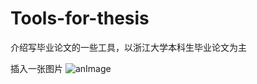 # Tools-for-thesis
介绍写毕业论文的一些工具，以浙江大学本科生毕业论文为主

插入一张图片
![anImage](https://mmbiz.qpic.cn/mmbiz_png/C8V8ZbIkCA2bYdagWOjlWBBeJxPvjWfgRGwdH4TNaoJBFvRcZMU0cv9swXNpIib0RXaoE8kibsf2uUdiaza1a9OzQ/640?wx_fmt=png&tp=webp&wxfrom=5&wx_lazy=1&wx_co=1)
